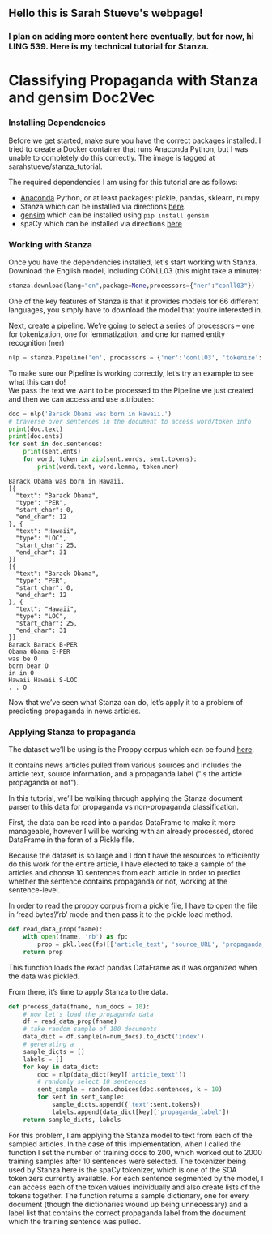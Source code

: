 ## Hello this is Sarah Stueve's webpage!
### I plan on adding more content here eventually, but for now, hi LING 539. Here is my technical tutorial for Stanza.

# Classifying Propaganda with Stanza and gensim Doc2Vec
### Installing Dependencies

Before we get started, make sure you have the correct packages installed. I tried to create a Docker container that runs Anaconda Python, but I was unable to completely do this correctly. The image is tagged at sarahstueve/stanza_tutorial.

The required dependencies I am using for this tutorial are as follows:
* [Anaconda](https://www.anaconda.com/products/individual) Python, or at least packages: pickle, pandas, sklearn, numpy
* Stanza which can be installed via directions [here](https://stanfordnlp.github.io/stanza/installation_usage.html).
* [gensim](https://radimrehurek.com/gensim/) which can be installed using ``pip install gensim``
* spaCy which can be installed via directions [here](https://spacy.io/usage)

### Working with Stanza

Once you have the dependencies installed, let's start working with Stanza. Download the English model, including CONLL03 (this might take a minute): 
```python 
stanza.download(lang="en",package=None,processors={"ner":"conll03"})
```
One of the key features of Stanza is that it provides models for 66 different languages, you simply have to download the model that you’re interested in.

Next, create a pipeline. We’re going to select a series of processors – one for tokenization, one for lemmatization, and one for named entity recognition (ner)
```python
nlp = stanza.Pipeline('en', processors = {'ner':'conll03', 'tokenize':'spacy', 'lemma':'spacy'})
```
To make sure our Pipeline is working correctly, let’s try an example to see what this can do!  
We pass the text we want to be processed to the Pipeline we just created and then we can access and use attributes:

```python
doc = nlp('Barack Obama was born in Hawaii.')
# traverse over sentences in the document to access word/token info
print(doc.text)
print(doc.ents)
for sent in doc.sentences:
    print(sent.ents)
    for word, token in zip(sent.words, sent.tokens):
        print(word.text, word.lemma, token.ner)
```
```
Barack Obama was born in Hawaii.
[{
  "text": "Barack Obama",
  "type": "PER",
  "start_char": 0,
  "end_char": 12
}, {
  "text": "Hawaii",
  "type": "LOC",
  "start_char": 25,
  "end_char": 31
}]
[{
  "text": "Barack Obama",
  "type": "PER",
  "start_char": 0,
  "end_char": 12
}, {
  "text": "Hawaii",
  "type": "LOC",
  "start_char": 25,
  "end_char": 31
}]
Barack Barack B-PER
Obama Obama E-PER
was be O
born bear O
in in O
Hawaii Hawaii S-LOC
. . O
```

Now that we’ve seen what Stanza can do, let’s apply it to a problem of predicting propaganda in news articles.

### Applying Stanza to propaganda

The dataset we’ll be using is the Proppy corpus which can be found [here](https://zenodo.org/record/3271522#.YGk7lK9KhPY).

It contains news articles pulled from various sources and includes the article text, source information, and a propaganda label ("is the article propaganda or not"). 

In this tutorial, we’ll be walking through applying the Stanza document parser to this data for propaganda vs non-propaganda classification.

First, the data can be read into a pandas DataFrame to make it more manageable, however I will be working with an already processed, stored DataFrame in the form of a Pickle file.

Because the dataset is so large and I don’t have the resources to efficiently do this work for the entire article, I have elected to take a sample of the articles and choose 10 sentences from each article in order to predict whether the sentence contains propaganda or not, working at the sentence-level.

In order to read the proppy corpus from a pickle file, I have to open the file in ‘read bytes’/’rb’ mode and then pass it to the pickle load method.

```python
def read_data_prop(fname):
    with open(fname, 'rb') as fp:
        prop = pkl.load(fp)[['article_text', 'source_URL', 'propaganda_label']]
    return prop
```

This function loads the exact pandas DataFrame as it was organized when the data was pickled.

From there, it’s time to apply Stanza to the data.

```python
def process_data(fname, num_docs = 10):
    # now let's load the propaganda data
    df = read_data_prop(fname)
    # take random sample of 100 documents
    data_dict = df.sample(n=num_docs).to_dict('index')
    # generating a 
    sample_dicts = []
    labels = []
    for key in data_dict:
        doc = nlp(data_dict[key]['article_text'])
        # randomly select 10 sentences
        sent_sample = random.choices(doc.sentences, k = 10)
        for sent in sent_sample:
            sample_dicts.append({'text':sent.tokens})
            labels.append(data_dict[key]['propaganda_label'])
    return sample_dicts, labels
```

For this problem, I am applying the Stanza model to text from each of the sampled articles. In the case of this implementation, when I called the function I set the number of training docs to 200, which worked out to 2000 training samples after 10 sentences were selected. The tokenizer being used by Stanza here is the spaCy tokenizer, which is one of the SOA tokenizers currently available. For each sentence segmented by the model, I can access each of the token values individually and also create lists of the tokens together. The function returns a sample dictionary, one for every document (though the dictionaries wound up being unnecessary) and a label list that contains the correct propaganda label from the document which the training sentence was pulled.





